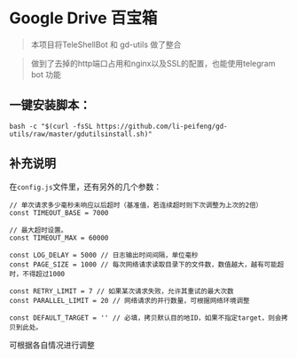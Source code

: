 # Google Drive 百宝箱

> 本项目将TeleShellBot 和 gd-utils 做了整合

> 做到了去掉的http端口占用和nginx以及SSL的配置，也能使用telegram bot 功能

## 一键安装脚本：
```
bash -c "$(curl -fsSL https://github.com/li-peifeng/gd-utils/raw/master/gdutilsinstall.sh)"
```

## 补充说明
在`config.js`文件里，还有另外的几个参数：
```
// 单次请求多少毫秒未响应以后超时（基准值，若连续超时则下次调整为上次的2倍）
const TIMEOUT_BASE = 7000

// 最大超时设置。
const TIMEOUT_MAX = 60000

const LOG_DELAY = 5000 // 日志输出时间间隔，单位毫秒
const PAGE_SIZE = 1000 // 每次网络请求读取目录下的文件数，数值越大，越有可能超时，不得超过1000

const RETRY_LIMIT = 7 // 如果某次请求失败，允许其重试的最大次数
const PARALLEL_LIMIT = 20 // 网络请求的并行数量，可根据网络环境调整

const DEFAULT_TARGET = '' // 必填，拷贝默认目的地ID，如果不指定target，则会拷贝到此处。
```
可根据各自情况进行调整
